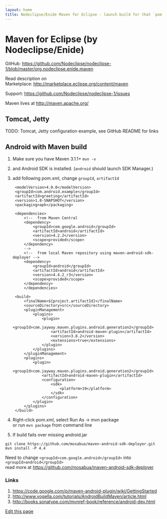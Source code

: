 ```yaml
---
layout: home
title: Nodeclipse/Enide Maven for Eclipse - launch build for that `pom.xml`
---
```


# Maven for Eclipse (by Nodeclipse/Enide)

<p></p>

GitHub: <https://github.com/Nodeclipse/nodeclipse-1/blob/master/org.nodeclipse.enide.maven> 

Read description on  
Marketplace: <http://marketplace.eclipse.org/content/maven>

Support: <https://github.com/Nodeclipse/nodeclipse-1/issues>

Maven lives at <http://maven.apache.org/>

## Tomcat, Jetty

TODO: Tomcat, Jetty configuration example, see GitHub README for links

## Android with Maven build

1. Make sure you have Maven 3.1.1+ `mvn -v`
2. and Android SDK is installed. (`android` should launch SDK Manager.)
3. add following pom.xml, change `groupId`, `artifactId`

	<?xml version="1.0" encoding="UTF-8"?>
	<project xmlns="http://maven.apache.org/POM/4.0.0" xmlns:xsi="http://www.w3.org/2001/XMLSchema-instance" 
	    xsi:schemaLocation="http://maven.apache.org/POM/4.0.0 http://maven.apache.org/maven-v4_0_0.xsd">
	
	    <modelVersion>4.0.0</modelVersion>
	    <groupId>com.android.example</groupId>
	    <artifactId>greeting</artifactId>
	    <version>1.0-SNAPSHOT</version>
	    <packaging>apk</packaging>
	
	    <dependencies>
	        <!--  from Maven Central
	        <dependency>
	            <groupId>com.google.android</groupId>
	            <artifactId>android</artifactId>
	            <version>4.2.2</version>
	            <scope>provided</scope>
	        </dependency>
	        -->
	        <!--  from local Maven repository using maven-android-sdk-deployer -->
	        <dependency>
	            <groupId>android</groupId>
	            <artifactId>android</artifactId>
	            <version>4.4.2_r3</version>
	            <scope>provided</scope>
	        </dependency>
	        </dependencies>
	
	    <build>
	        <finalName>${project.artifactId}</finalName>
	        <sourceDirectory>src</sourceDirectory>
	        <pluginManagement>
	            <plugins>
	                <plugin>
	                    <groupId>com.jayway.maven.plugins.android.generation2</groupId>
	                    <artifactId>android-maven-plugin</artifactId>
	                    <version>3.8.2</version>
	                    <extensions>true</extensions>
	                </plugin>
	            </plugins>
	        </pluginManagement>
	        <plugins>
	            <plugin>
	                <groupId>com.jayway.maven.plugins.android.generation2</groupId>
	                <artifactId>android-maven-plugin</artifactId>
	                <configuration>
	                    <sdk>
	                        <platform>19</platform>
	                    </sdk>
	                </configuration>
	            </plugin>
	        </plugins>
	    </build>
	</project>
	 
4. Right-click pom.xml, select Run As -> mvn package  
or run `mvn package` from command line
5. If build fails over missing android.jar

``` 
git clone https://github.com/mosabua/maven-android-sdk-deployer.git
mvn install -P 4.4
```

Need to change `<groupId>com.google.android</groupId>` into `<groupId>android</groupId>`  
read more at <https://github.com/mosabua/maven-android-sdk-deployer>

### Links

1. <https://code.google.com/p/maven-android-plugin/wiki/GettingStarted>
2. <http://www.vogella.com/tutorials/AndroidBuildMaven/article.html>
3. <http://books.sonatype.com/mvnref-book/reference/android-dev.html>

[Edit this page](https://github.com/Nodeclipse/www.nodeclipse.org/blob/gh-pages/projects/maven.md)
